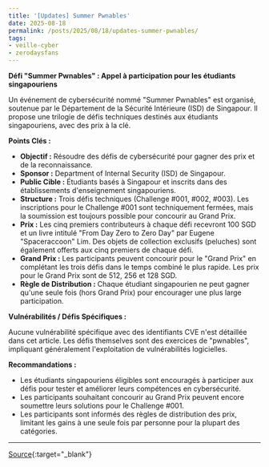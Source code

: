 ```yaml
---
title: '[Updates] Summer Pwnables'
date: 2025-08-18
permalink: /posts/2025/08/18/updates-summer-pwnables/
tags:
- veille-cyber
- zerodaysfans
---
```

**Défi "Summer Pwnables" : Appel à participation pour les étudiants singapouriens**

Un événement de cybersécurité nommé "Summer Pwnables" est organisé, soutenue par le Département de la Sécurité Intérieure (ISD) de Singapour. Il propose une trilogie de défis techniques destinés aux étudiants singapouriens, avec des prix à la clé.

**Points Clés :**

*   **Objectif :** Résoudre des défis de cybersécurité pour gagner des prix et de la reconnaissance.
*   **Sponsor :** Department of Internal Security (ISD) de Singapour.
*   **Public Cible :** Étudiants basés à Singapour et inscrits dans des établissements d'enseignement singapouriens.
*   **Structure :** Trois défis techniques (Challenge #001, #002, #003). Les inscriptions pour le Challenge #001 sont techniquement fermées, mais la soumission est toujours possible pour concourir au Grand Prix.
*   **Prix :** Les cinq premiers contributeurs à chaque défi recevront 100 SGD et un livre intitulé "From Day Zero to Zero Day" par Eugene "Spaceraccoon" Lim. Des objets de collection exclusifs (peluches) sont également offerts aux cinq premiers de chaque défi.
*   **Grand Prix :** Les participants peuvent concourir pour le "Grand Prix" en complétant les trois défis dans le temps combiné le plus rapide. Les prix pour le Grand Prix sont de 512, 256 et 128 SGD.
*   **Règle de Distribution :** Chaque étudiant singapourien ne peut gagner qu'une seule fois (hors Grand Prix) pour encourager une plus large participation.

**Vulnérabilités / Défis Spécifiques :**

Aucune vulnérabilité spécifique avec des identifiants CVE n'est détaillée dans cet article. Les défis themselves sont des exercices de "pwnables", impliquant généralement l'exploitation de vulnérabilités logicielles.

**Recommandations :**

*   Les étudiants singapouriens éligibles sont encouragés à participer aux défis pour tester et améliorer leurs compétences en cybersécurité.
*   Les participants souhaitant concourir au Grand Prix peuvent encore soumettre leurs solutions pour le Challenge #001.
*   Les participants sont informés des règles de distribution des prix, limitant les gains à une seule fois par personne pour la plupart des catégories.

---
[Source](https://starlabs.sg/blog/2025/08-updates-summer-pwnables/){:target="_blank"}
